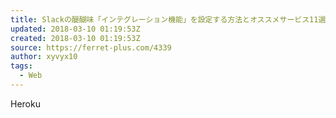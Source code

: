 ```yaml
---
title: Slackの醍醐味「インテグレーション機能」を設定する方法とオススメサービス11選｜ferret [フェレット]
updated: 2018-03-10 01:19:53Z
created: 2018-03-10 01:19:53Z
source: https://ferret-plus.com/4339
author: xyvyx10
tags:
  - Web
---
```


Heroku